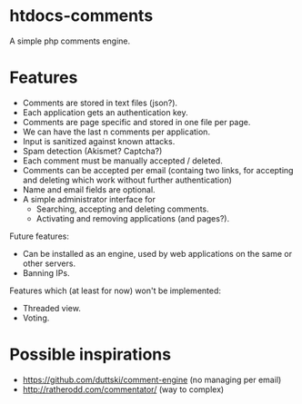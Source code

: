 # htdocs-comments

A simple php comments engine.

# Features

- Comments are stored in text files (json?).
- Each application gets an authentication key.
- Comments are page specific and stored in one file per page.
- We can have the last n comments per application.
- Input is sanitized against known attacks.
- Spam detection (Akismet? Captcha?)
- Each comment must be manually accepted / deleted.
- Comments can be accepted per email (containg two links, for accepting and deleting which work without further authentication)
- Name and email fields are optional.
- A simple administrator interface for
  - Searching, accepting and deleting comments.
  - Activating and removing applications (and pages?).

Future features:

- Can be installed as an engine, used by web applications on the same or other servers.
- Banning IPs.


Features which (at least for now) won't be implemented:

- Threaded view.
- Voting.

# Possible inspirations

- https://github.com/duttski/comment-engine (no managing per email)
- http://ratherodd.com/commentator/ (way to complex)
